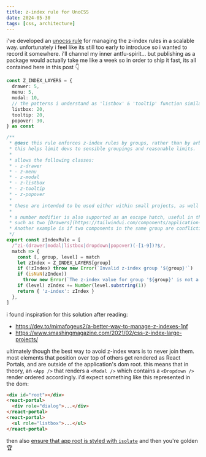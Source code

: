```yaml
---
title: z-index rule for UnoCSS
date: 2024-05-30
tags: [css, architecture]
---
```


i've developed an [unocss rule](https://unocss.dev/config/rules) for managing the z-index rules in a scalable way. unfortunately i feel like its still too early to introduce so i wanted to record it somewhere. <!-- excerpt-end --> i'll channel my inner antfu-spirit... but publishing as a package would actually take me like a week so in order to ship it fast, its all contained here in this post 👇

```ts
const Z_INDEX_LAYERS = {
  drawer: 5,
  menu: 5,
  modal: 10,
  // the patterns i understand as 'listbox' & 'tooltip' function similarly enough that they can share the same layer value
  listbox: 20,
  tooltip: 20,
  popover: 30,
} as const

/**
 * @desc this rule enforces z-index rules by groups, rather than by arbitrary number values.
 * this helps limit devs to sensible groupings and reasonable limits.
 *
 * allows the following classes:
 * - z-drawer
 * - z-menu
 * - z-modal
 * - z-listbox
 * - z-tooltip
 * - z-popover
 *
 * these are intended to be used either within small projects, as well as in larger design systems.
 * 
 * a number modifier is also supported as an escape hatch, useful in the case of two competing components being rendered at the same time;
 * such as two [Drawers](https://tailwindui.com/components/application-ui/overlays/slide-overs). The second drawer could use `z-drawer-1` to elevate its z-index value by one.
 * Another example is if two components in the same group are conflicting (a <Dropdown /> next to <Tooltip />, for example)
 */
export const zIndexRule = [
  /^zi-(drawer|modal|listbox|dropdown|popover)(-[1-9])?$/,
  match => {
    const [, group, level] = match
    let zIndex = Z_INDEX_LAYERS[group]
    if (!zIndex) throw new Error(`Invalid z-index group '${group}'`)
    if (isNaN(zIndex))
      throw new Error(`The z-index value for group '${group}' is not a number.`)
    if (level) zIndex += Number(level.substring(1))
    return { 'z-index': zIndex }
  },
]
```

i found inspiration for this solution after reading:

- https://dev.to/mimafogeus2/a-better-way-to-manage-z-indexes-1nf
- https://www.smashingmagazine.com/2021/02/css-z-index-large-projects/

ultimately though the best way to avoid z-index wars is to never join them. most elements that position over top of others get rendered as React Portals, and are outside of the application's dom root. this means that in theory, an `<App />` that renders a `<Modal />` which contains a `<Dropdown />` render ordered accordingly. i'd expect something like this represented in the dom:

```html
<div id="root"></div>
<react-portal>
  <div role="dialog">...</div>
</react-portal>
<react-portal>
  <ul role="listbox">...</ul>
</react-portal>
```

then also [ensure that app root is styled with `isolate`](https://www.joshwcomeau.com/css/stacking-contexts/) and then you're <span class="font-bold dark:text-yellow-400">golden</span> 🏆